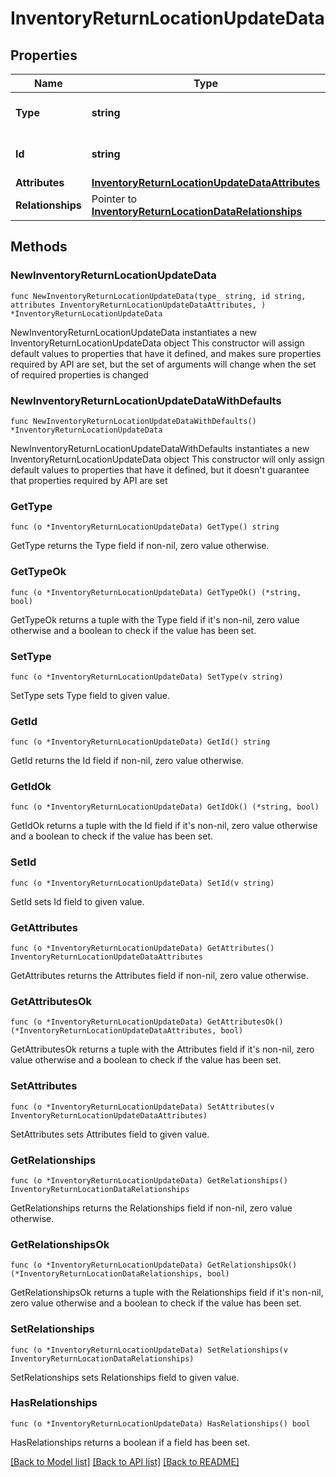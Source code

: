 # InventoryReturnLocationUpdateData

## Properties

Name | Type | Description | Notes
------------ | ------------- | ------------- | -------------
**Type** | **string** | The resource&#39;s type | 
**Id** | **string** | The resource&#39;s id | 
**Attributes** | [**InventoryReturnLocationUpdateDataAttributes**](InventoryReturnLocationUpdateDataAttributes.md) |  | 
**Relationships** | Pointer to [**InventoryReturnLocationDataRelationships**](InventoryReturnLocationDataRelationships.md) |  | [optional] 

## Methods

### NewInventoryReturnLocationUpdateData

`func NewInventoryReturnLocationUpdateData(type_ string, id string, attributes InventoryReturnLocationUpdateDataAttributes, ) *InventoryReturnLocationUpdateData`

NewInventoryReturnLocationUpdateData instantiates a new InventoryReturnLocationUpdateData object
This constructor will assign default values to properties that have it defined,
and makes sure properties required by API are set, but the set of arguments
will change when the set of required properties is changed

### NewInventoryReturnLocationUpdateDataWithDefaults

`func NewInventoryReturnLocationUpdateDataWithDefaults() *InventoryReturnLocationUpdateData`

NewInventoryReturnLocationUpdateDataWithDefaults instantiates a new InventoryReturnLocationUpdateData object
This constructor will only assign default values to properties that have it defined,
but it doesn't guarantee that properties required by API are set

### GetType

`func (o *InventoryReturnLocationUpdateData) GetType() string`

GetType returns the Type field if non-nil, zero value otherwise.

### GetTypeOk

`func (o *InventoryReturnLocationUpdateData) GetTypeOk() (*string, bool)`

GetTypeOk returns a tuple with the Type field if it's non-nil, zero value otherwise
and a boolean to check if the value has been set.

### SetType

`func (o *InventoryReturnLocationUpdateData) SetType(v string)`

SetType sets Type field to given value.


### GetId

`func (o *InventoryReturnLocationUpdateData) GetId() string`

GetId returns the Id field if non-nil, zero value otherwise.

### GetIdOk

`func (o *InventoryReturnLocationUpdateData) GetIdOk() (*string, bool)`

GetIdOk returns a tuple with the Id field if it's non-nil, zero value otherwise
and a boolean to check if the value has been set.

### SetId

`func (o *InventoryReturnLocationUpdateData) SetId(v string)`

SetId sets Id field to given value.


### GetAttributes

`func (o *InventoryReturnLocationUpdateData) GetAttributes() InventoryReturnLocationUpdateDataAttributes`

GetAttributes returns the Attributes field if non-nil, zero value otherwise.

### GetAttributesOk

`func (o *InventoryReturnLocationUpdateData) GetAttributesOk() (*InventoryReturnLocationUpdateDataAttributes, bool)`

GetAttributesOk returns a tuple with the Attributes field if it's non-nil, zero value otherwise
and a boolean to check if the value has been set.

### SetAttributes

`func (o *InventoryReturnLocationUpdateData) SetAttributes(v InventoryReturnLocationUpdateDataAttributes)`

SetAttributes sets Attributes field to given value.


### GetRelationships

`func (o *InventoryReturnLocationUpdateData) GetRelationships() InventoryReturnLocationDataRelationships`

GetRelationships returns the Relationships field if non-nil, zero value otherwise.

### GetRelationshipsOk

`func (o *InventoryReturnLocationUpdateData) GetRelationshipsOk() (*InventoryReturnLocationDataRelationships, bool)`

GetRelationshipsOk returns a tuple with the Relationships field if it's non-nil, zero value otherwise
and a boolean to check if the value has been set.

### SetRelationships

`func (o *InventoryReturnLocationUpdateData) SetRelationships(v InventoryReturnLocationDataRelationships)`

SetRelationships sets Relationships field to given value.

### HasRelationships

`func (o *InventoryReturnLocationUpdateData) HasRelationships() bool`

HasRelationships returns a boolean if a field has been set.


[[Back to Model list]](../README.md#documentation-for-models) [[Back to API list]](../README.md#documentation-for-api-endpoints) [[Back to README]](../README.md)


